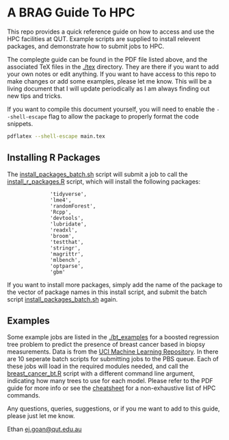 # A BRAG Guide To HPC

This repo provides a quick reference guide on how to access and use the HPC facilities at QUT. Example scripts are supplied to install relevent packages, and demonstrate how to submit jobs to HPC.

The complegte guide can be found in the PDF file listed above, and the associated TeX files in the [./tex](https://github.com/ethangoan/hpc_guide/tree/master/tex) directory. They are there if you want to add your own notes or edit anything. If you want to have access to this repo to make changes or add some examples, please let me know. This will be a living document that I will update periodically as I am always finding out new tips and tricks.

If you want to compile this document yourself, you will need to enable the `--shell-escape` flag to allow the package to properly format the code snippets.
```bash
pdflatex --shell-escape main.tex
```

## Installing R Packages

The [install_packages_batch.sh](./install_r_packages/install_packages_batch.sh) script will submit a job to call the  [install_r_packages.R](./install_r_packages/install_r_packages.R) script, which will install the following packages:
```
              'tidyverse',
              'lme4',
              'randomForest',
              'Rcpp',
              'devtools',
              'lubridate',
              'readxl',
              'broom',
              'testthat',
              'stringr',
              'magrittr',
              'mlbench',
              'optparse',
              'gbm'
```

If you want to install more packages, simply add the name of the package to the vector of package names in this install script, and submit the batch script  [install_packages_batch.sh](./install_r_packages/install_packages_batch.sh) again.


## Examples

Some example jobs are listed in the [./bt_examples](https://github.com/ethangoan/hpc_guide/tree/master/bt_examples) for a boosted regression tree problem to predict the presence of breast cancer based in biopsy measurements. Data is from the [UCI Machine Learning Repository](https://archive.ics.uci.edu/ml/datasets/Breast+Cancer+Wisconsin+(Original)). In there are 10 seperate batch scripts for submitting jobs to the PBS queue. Each of these jobs will load in the required modules needed, and call the [breast_cancer_bt.R](./bt_examples/breast_cancer_bt.R) script with a different command line argument, indicating how many trees to use for each model. Please refer to the PDF guide for more info or see the [cheatsheet](https://github.com/ethangoan/hpc_guide/blob/master/commands_cheatsheet.md) for a non-exhaustive list of HPC commands.


Any questions, queries, suggestions, or if you me want to add to this guide, please just let me know.

Ethan
ej.goan@qut.edu.au
